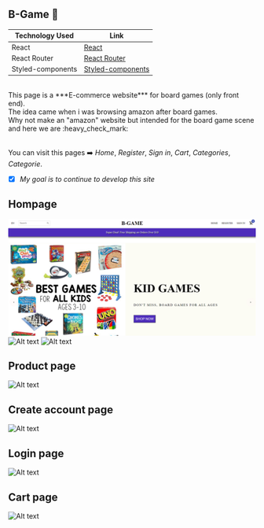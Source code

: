 ## B-Game  :game_die:

Technology Used  | Link
------------- | -------------
React  | [React](https://reactjs.org/)
React Router  | [React Router](https://reactrouter.com/)
Styled-components  | [Styled-components](https://styled-components.com/docs/api)

<br>
This page is a ***E-commerce website*** for board games (only front end). <br>
The idea came when i was browsing amazon after board games. <br>
Why not make an "amazon" website but intended for the board game scene and here we are :heavy_check_mark: 

<br>You can visit this pages :arrow_right: *Home*, *Register*, *Sign in*, *Cart*, *Categories*, *Categorie*.


- [x] *My goal is to continue to develop this site*

## Hompage ##
![Alt text](https://github.com/FredrikThunberg/b-game-app/blob/master/B-game%20pics/bgame1.png)
![Alt text]()
![Alt text]()

## Product page ##
![Alt text]()

## Create account page ##
![Alt text]()

## Login page ##
![Alt text]()

## Cart page ##
![Alt text]()
